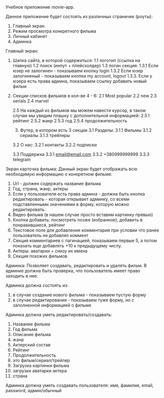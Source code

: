 Учебное приложение movie-app.

Данное приложение будет состоять из различных страничек (роуты):

1. Главный экран.
2. Режим просмотра конкретного фильма
3. Личный кабинет
4. Админка

Главный экран:
1. Шапка сайта, в которой содержиться:
   1.1 логотип (ссылка на главную)
   1.2 поиск (инпут + плейсхолдер)
   1.3 логин секция:
   1.3.1 Если юзер не залогинен - показываем кнопку login
   1.3.2 Если юзер залогиненый - показываем кнопки my account, logout
   1.3.3. Если у юзера есть права админа, показываем ссылку добавить новый фильм

2. Секции списков фильмов в кол-ве 4 - 6:
   2.1 Most popular
   2.2 new
   2.3 serials
   2.4 marvel

   2.5 На каждый из фильмов мы можем навести курсор, в таком случае мы увидим плашку с дополнительной информацией:
   2.5.1 рейтинг
   2.5.2 жанр
   2.5.3 год
   2.5.4 продолжительность

    3. Футер, в котором есть 3 секции
       3.1 Разделы:
       3.1.1 Фильмы
       3.1.2 сериалы
       3.1.3 трейлеры

   3.2 О нас:
   3.2.1 контакты
   3.2.2 подписки

   3.3 Поддержка
   3.3.1 email@email.com
   3.3.2 +380999999999
   3.3.3 telegram



Экран карточка фильма:
Данный экран будет отображать всю необходимую информацию о конкретном фильме:
1. Url - должен содержать название фильма
2. Год, страна, жанр, актеры
3. Если у пользователя есть права админа - должна быть кнопка редактировать - которая открывает админку, со всеми подставленными значениями в форму, которую можно редактировать.
4. Видео фильма (в нашем случае просто вставим картинку превью)
5. Кнопки добавить: посмотреть позже (избранное), добавить в понравившиеся, рейтинг
6. Текстовое поле для добавление комментария при условии что ранее пользователь не добавлял коммент
7. Секция комментариев с пагинацией, показываем первые 5, а потом показать еще  добавлять +10 к предыдущему числу.
8. Актеры: аватарки + снизу их имена
9. Секция похожих фильмов


Админка:
Позволяет создавать, редактировать и удалять фильм. В админке должна быть проверка, что пользователь имеет право заходить в нее.

Админка должна состоять из:
1. в случае создание нового фильма - показываем пустую форму
2. в случае редактирования - показываем туже форму, но с заполненной информацией о фильме

Админка должна уметь редактировать/создавать:
1. Название фильма
2. Год фильма
3. Описание фильма
4. жанр
5. Актерский состав
6. Рейтинг
7. Продолжительность
8. это фильм/сериал/трейлер
9. Загрузка картинки фильма
10. загрузки аватарки актера
11. страна

Админка должна уметь создавать пользователя:
имя, фамилия, email, password, админ/обычный






